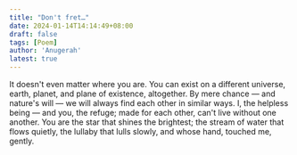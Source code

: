 ```yaml
---
title: "Don't fret…"
date: 2024-01-14T14:14:49+08:00
draft: false
tags: [Poem]
author: 'Anugerah'
latest: true
---
```


It doesn't even matter where you are. You can exist on a different universe, earth, planet, and plane of existence, altogether. By mere chance — and nature's will — we will always find each other in similar ways. I, the helpless being — and you, the refuge; made for each other, can't live without one another. You are the star that shines the brightest; the stream of water that flows quietly, the lullaby that lulls slowly, and whose hand, touched me, gently.